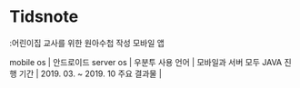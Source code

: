 # Tidsnote
:어린이집 교사를 위한 원아수첩 작성 모바일 앱

mobile os | 안드로이드
server os | 우분투
사용 언어 | 모바일과 서버 모두 JAVA
진행 기간 | 2019. 03. ~ 2019. 10
주요 결과물 | 

